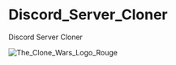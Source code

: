 # Discord_Server_Cloner
Discord Server Cloner




![The_Clone_Wars_Logo_Rouge](https://user-images.githubusercontent.com/106864876/179374617-1501af2e-7e2f-42cb-89a5-fe2503813f89.png)
